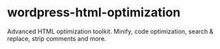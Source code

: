 # wordpress-html-optimization
Advanced HTML optimization toolkit. Minify, code optimization, search &amp; replace, strip comments and more.

